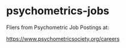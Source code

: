# psychometrics-jobs

Fliers from Psychometric Job Postings at:

<https://www.psychometricsociety.org/careers>
